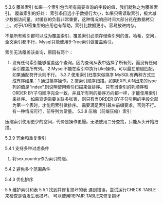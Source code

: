 
5.3.6  覆盖索引
如果一个索引包含所有需要查询的字段的值，我们就称之为覆盖索引。
覆盖索引的好处：
索引条目远小于数据行大小，如果只需读取索引，极大减少数据访问量。对缓存的负载非常重要，这种情况响应时间大部分花在数据拷贝上。对于I/O密集型的应用也有帮助，索引比数据更小，容易放进内存。

不是所有索引都可以成为覆盖索引，覆盖索引必须存储索引列的值，哈希，空间，全文索引都不行，Mysql只能使用B-Tree索引做覆盖索引。















索引无法覆盖该查询，原因有两个：
1. 没有任何索引能够覆盖这个查询。因为查询从表中选择了所有列，而没有任何索引覆盖所有列。
2.Mysql不能在索引中执行Like操作。可以最左前缀匹配，如果通配符开头则不行。
5.3.7 使用索引扫描来做排序
MySQL有两种方式生成有序结果：1.通过排序操作。2.按索引顺序扫描。如果EXPLAIN出来的type列的值是“index”,则说明使用索引扫描来做排序。
只有当索引的列顺序和ORDER BY子句顺序完全一致，并且所有列的排序方向都一样，才能使用索引来排序。
如果查询需要关联多张表，则只有当ORDER BY子句引用的字段全部为第一个表时，才能用索引做排序。
需要满足索引最左前缀要求，否则不行。有一种情况可行，前导列为常量。
5.3.8 压缩（前缀压缩）索引



压缩索引使用更少的空间，代价是操作更慢。无法使用二分查找，只能从头开始扫描。

5.3.9 冗余和重复索引

5.4.1 支持多种过虑条件
1. 将sex,country作为索引前缀。



5.4.2 避免多个范围条件


5.4.3 优化排序






5.5 维护索引和表
5.5.1 找到并修复损坏的表
遇到错误，尝试运行CHECK TABLE来检查是否发生表损坏。
可以使用REPAIR TABLE来修复损坏
